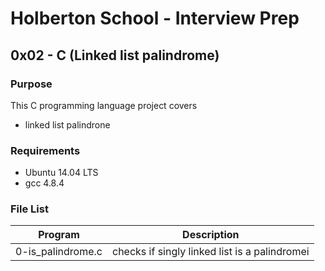 # Holberton School - Interview Prep
## 0x02 - C (Linked list palindrome)

### Purpose
This C programming language project covers
* linked list palindrone 

### Requirements
* Ubuntu 14.04 LTS
* gcc 4.8.4

### File List
| Program	  | Description						     |
| --------------- |:--------------------------------------------------------:|
| 0-is_palindrome.c  | checks if singly linked list is a palindromei |
